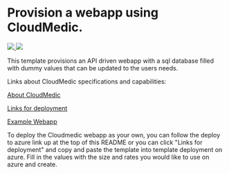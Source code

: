 # Provision a webapp using CloudMedic.

<a href="https://azuredeploy.net/?repository=https://github.com/ericsengithub/cloudmedic-windows" target="_blank">
    <img src="http://azuredeploy.net/deploybutton.png"/>
</a>
<a href="http://armviz.io/?repository=https://github.com/ericsengithub/cloudmedic-windows" target="_blank">
    <img src="http://armviz.io/visualizebutton.png"/>
</a>

 This template provisions an API driven webapp with a sql database filled with dummy values that can be updated to the users needs. 

Links about CloudMedic specifications and capabilities:

<a href="http://cloudmedic.io/" target="_blank">About CloudMedic</a>

<a href="https://cloudmedictest.azurewebsites.net/" target="_blank">Links for deployment</a>

<a href="https://cloudmedictest.azurewebsites.net/app/#/login" target="_blank">Example Webapp</a>
 
To deploy the Cloudmedic webapp as your own, you can follow the deploy to azure link up at the top of 
this README or you can click "Links for deployment" and copy and paste the template into template deployment on azure. Fill in the values with the size and rates you would like to use on azure and create.